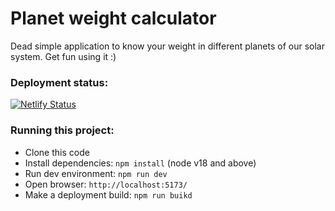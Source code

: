 
# Planet weight calculator

  

Dead simple application to know your weight in different planets of our solar system. Get fun using it :)

  
### Deployment status:
[![Netlify Status](https://api.netlify.com/api/v1/badges/3e7b18a3-6228-45df-a33d-f5c1750fbc31/deploy-status)](https://app.netlify.com/sites/planetcalculator/deploys)

### Running this project:

 - Clone this code
 - Install dependencies: `npm install` (node v18 and above)
 - Run dev environment: `npm run dev`
 - Open browser: `http://localhost:5173/` 
 - Make a deployment build: `npm run buikd`
